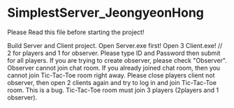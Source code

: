 # SimplestServer_JeongyeonHong

Please Read this file before starting the project!

Build Server and Client project.
Open Server.exe first!
Open 3 Client.exe! // 2 for players and 1 for observer.
Please type ID and Password then submit for all players. If you are trying to create observer, please check "Observer".
Observer cannot join chat room.
If you already joined chat room, then you cannot join Tic-Tac-Toe room right away. Please close players client not observer, then open 2 clients again and try to log in and join Tic-Tac-Toe room. This is a bug.
Tic-Tac-Toe room must join 3 players (2players and 1 observer).

